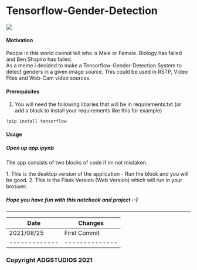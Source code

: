 # Tensorflow-Gender-Detection
<img src="https://upload.wikimedia.org/wikipedia/commons/2/2d/Tensorflow_logo.svg">

#### Motivation
<p>People in this world cannot tell who is Male or Female. Biology has failed and Ben Shapiro has failed. <br> As a meme i decided to make a Tensorflow-Gender-Detection System to detect genders in a given image source. This could be used in RSTP, Video Files and Web-Cam video sources.</p>

#### Prerequisites 
1. You will need the following libaries that will be in requirements.txt
(or add a block to install your requirements like this for example)
````
!pip install tensorflow
````

#### Usage
##### Open up app.ipynb 
<p>The app consists of two blocks of code if im not mistaken.</p>
1. This is the desktop version of the application - Run the block and you will be good. 
2. This is the Flask Version (Web Version) which will run in your broswer.

##### Hope you have fun with this notebook and project :-)

------------------------------
| Date        | Changes      |
|-------------|--------------|
| 2021/08/25  | First Commit |
|-------------|--------------| 

### Copyright ADGSTUDIOS 2021


